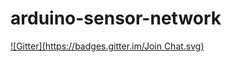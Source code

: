arduino-sensor-network
======================
[![Gitter](https://badges.gitter.im/Join Chat.svg)](https://gitter.im/radzio/arduino-sensor-network?utm_source=badge&utm_medium=badge&utm_campaign=pr-badge&utm_content=badge)

